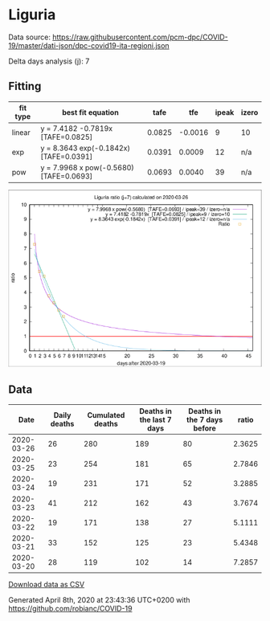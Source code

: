 # Liguria

Data source: https://raw.githubusercontent.com/pcm-dpc/COVID-19/master/dati-json/dpc-covid19-ita-regioni.json

Delta days analysis (j): 7

## Fitting 
|fit type|best fit equation|tafe|tfe|ipeak|izero|
|-------|-----|--------|------|---|---|
|linear|y = 7.4182 -0.7819x  [TAFE=0.0825]|0.0825|-0.0016|9|10|
|exp|y = 8.3643 exp(-0.1842x)  [TAFE=0.0391]|0.0391|0.0009|12|n/a|
|pow|y = 7.9968 x pow(-0.5680)  [TAFE=0.0693]|0.0693|0.0040|39|n/a|

![Plot](COVID-19_liguria_j7_2020-03-26.png)

## Data
|Date|Daily deaths|Cumulated deaths|Deaths in the last 7 days|Deaths in the 7 days before|ratio|
|----|----------|-----------|-------|--------------------|-----|
|2020-03-26|26|280|189|80|2.3625|
|2020-03-25|23|254|181|65|2.7846|
|2020-03-24|19|231|171|52|3.2885|
|2020-03-23|41|212|162|43|3.7674|
|2020-03-22|19|171|138|27|5.1111|
|2020-03-21|33|152|125|23|5.4348|
|2020-03-20|28|119|102|14|7.2857|

[Download data as CSV](COVID-19_liguria_j7_2020-03-26.csv)

Generated April 8th, 2020 at 23:43:36 UTC+0200 with https://github.com/robianc/COVID-19
